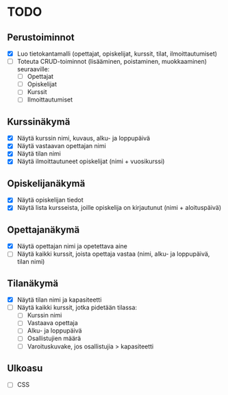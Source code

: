 # TODO

## Perustoiminnot
- [x] Luo tietokantamalli (opettajat, opiskelijat, kurssit, tilat, ilmoittautumiset)
- [ ] Toteuta CRUD-toiminnot (lisääminen, poistaminen, muokkaaminen) seuraaville:
  - [ ] Opettajat
  - [ ] Opiskelijat
  - [ ] Kurssit
  - [ ] Ilmoittautumiset

## Kurssinäkymä
- [x] Näytä kurssin nimi, kuvaus, alku- ja loppupäivä
- [x] Näytä vastaavan opettajan nimi
- [x] Näytä tilan nimi
- [x] Näytä ilmoittautuneet opiskelijat (nimi + vuosikurssi)

## Opiskelijanäkymä
- [x] Näytä opiskelijan tiedot
- [x] Näytä lista kursseista, joille opiskelija on kirjautunut (nimi + aloituspäivä)

## Opettajanäkymä
- [x] Näytä opettajan nimi ja opetettava aine
- [ ] Näytä kaikki kurssit, joista opettaja vastaa (nimi, alku- ja loppupäivä, tilan nimi)

## Tilanäkymä
- [x] Näytä tilan nimi ja kapasiteetti
- [ ] Näytä kaikki kurssit, jotka pidetään tilassa:
  - [ ] Kurssin nimi
  - [ ] Vastaava opettaja
  - [ ] Alku- ja loppupäivä
  - [ ] Osallistujien määrä
  - [ ] Varoituskuvake, jos osallistujia > kapasiteetti

## Ulkoasu
- [ ] CSS